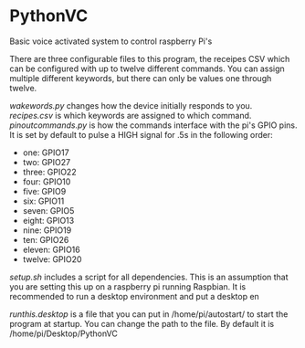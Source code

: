 # PythonVC
Basic voice activated system to control raspberry Pi's

There are three configurable files to this program, the receipes CSV which can be configured with up to twelve different commands. You can assign multiple different keywords, but there can only be values one through twelve.

*wakewords.py* changes how the device initially responds to you.
*recipes.csv* is which keywords are assigned to which command.
*pinoutcommands.py* is how the commands interface with the pi's GPIO pins. It is set by default to pulse a HIGH signal for .5s in the following order:

- one: GPIO17
- two: GPIO27
- three: GPIO22
- four: GPIO10
- five: GPIO9
- six: GPIO11
- seven: GPIO5
- eight: GPIO13
- nine: GPIO19
- ten: GPIO26
- eleven: GPIO16
- twelve: GPIO20

*setup.sh* includes a script for all dependencies. This is an assumption that you are setting this up on a raspberry pi running Raspbian. It is recommended to run a desktop environment and put a desktop en

*runthis.desktop* is a file that you can put in /home/pi/autostart/ to start the program at startup. You can change the path to the file. By default it is /home/pi/Desktop/PythonVC 
